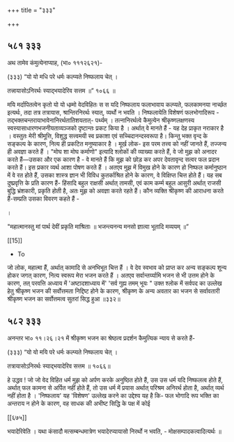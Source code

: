 +++
title = "३३३"

+++


## ५८१ ३३३
अथ तामेव कंमुत्येनाप्याह, (भा० १११२६२१)- 

(३३३) “यो यो मधि परे धर्मः कल्प्यते निष्फलाय चेत् । 

तत्त्रायासोऽनिरर्थः स्याद्भयादेरिव सत्तम ॥” १०६६ ॥ 

मयि मर्दापितत्वेन कृतो यो यो धम्र्मो वेदविहितः स स यदि निष्फलाय फलाभावाय कल्प्यते, फलकामनया नार्च्छत इत्यर्थः, तदा तत्र तत्रायास, श्रान्तिरनिरर्थः स्यात्, व्यर्थो न भवति । निष्फलायेति विशेषणं फलभोगादिरूप - तद्भक्तचन्तरायाभावेनानिरर्थतातिशयतात्- पर्थ्यम् । तत्नानिरर्थत्वे कैमुत्येन श्रीकृष्णलक्षणस्य स्वस्यासाधारणभजनीयताव्यञ्जको दृष्टान्तः प्रकट किया है । अर्थात् वे मानते हैं - यह देह प्राकृत नराकार है । वस्तुतः मेरी श्रीमूत्ति, विशुद्ध सत्त्वमयी स्व प्रकाशा एवं सच्चिदानन्दस्वरूपा है। किन्तु भक्त वृन्द के सङ्कल्प के कारण, नित्य ही प्रकटित मनुष्याकार है । मूर्ख लोक- इस परम तत्त्व को नहीं जानते हैं, तज्जन्य ही अवज्ञा करते हैं । "मोघ शा मोघ कर्माणो" इत्यादि श्लोकों की व्याख्या करते हैं, वे जो मुझ को अनादर करते हैं—उसका और एक कारण है - वे मानते हैं कि मुझ को छोड़ कर अपर देवतावृन्द सत्वर फल प्रदान करते हैं। इस प्रकार व्यर्थ आशा पोषण करते हैं । अतएव मुझ में विमुख होने के कारण हो निष्फल कर्मानुष्ठान में वे रत होते हैं, उसका शास्त्र ज्ञान भी विविध कुतर्काश्रित होने के कारण, वे विक्षिप्त चित्त होते हैं। यह सब दुष्प्रवृत्ति के प्रति कारण हैं- हिंसादि बहुल राक्षसी अर्थात् तामसी, एवं काम कर्म्म बहुल आसुरी अर्थात् राजसी बुद्धि भ्रंशकारी, प्रकृति होती है, अतः मुझ को अवज्ञा करते रहते हैं। कौन व्यक्ति श्रीकृष्ण की आराधना करते हैं-सम्प्रति उसका विवरण कहते हैं - 

। 

"महात्मानस्तु मां पार्थ देवीं प्रकृति माश्रिताः ॥ भजन्त्यनन्य मनसो ज्ञात्वा भूतादि मव्ययम् ॥” 

[[15]]

- To 

जो लोक, महात्मा हैं, अर्थात् कामादि से अनभिभूत चित्त हैं । वे देव स्वभाव को प्राप्त कर अन्य सङ्कल्प शून्य होकर जगत् कारण, नित्य स्वरूप मेरा भजन करते हैं । अतएव सर्वान्तर्य्यामि भजन से भी उत्तम होने के कारण, तत् परवत्ति अध्याय में 'अष्टादशाध्याय में' 'सर्व गुह्य तमम् भूयः " उक्त श्लोक में सर्वपद का उल्लेख हेतु श्रीकृष्ण भजन की सर्वोत्तमता निद्दिष्ट होने के कारण, श्रीकृष्ण के अन्य अवतार का भजन से सर्वावतारी श्रीकृष्ण भजन का सर्वोत्तमत्व सुतरां सिद्ध हुआ ॥३३२॥ 


## ५८२ ३३३
अनन्तर भा० ११।२६।२१ में श्रीकृष्ण भजन का श्रेष्ठत्व प्रदर्शन कैमुत्यिक न्याय से करते हैं- 

(३३३) “यो यो मयि परे धर्मः कल्प्यते निष्फलाय चेत् । 

तत्रायासोऽनिरर्थः स्याद्भयादेरिव सत्तम ॥ १०६६॥ 

हे उद्धव ! जो जो वेद विहित धर्म मुझ को अर्पण करके अनुष्ठित होते हैं, उस उस धर्म यदि निष्फलत्व होते हैं, अर्थात् फल कामना से अर्पित नहीं होते हैं, तो उस धर्म में प्रयास अर्थात् परिश्रम अनिरर्थ होता है, अर्थात् व्यर्थ नहीं होता है । 'निष्फलाय' यह 'विशेषण' उल्लेख करने का उद्देश्य यह है कि- फल भोगादि रूप भक्ति का अन्तराय न होने के कारण, वह साधक की अभीष्ट सिद्धि के पक्ष में कोई 



[[६७५]]

भयादेरिवेति । यथा कंसादौ मत्सम्बन्धमात्रेण भयादेरप्यायासो निरर्थो न भवति, - मोक्षसम्पादकत्वादित्यर्थः ॥ 
